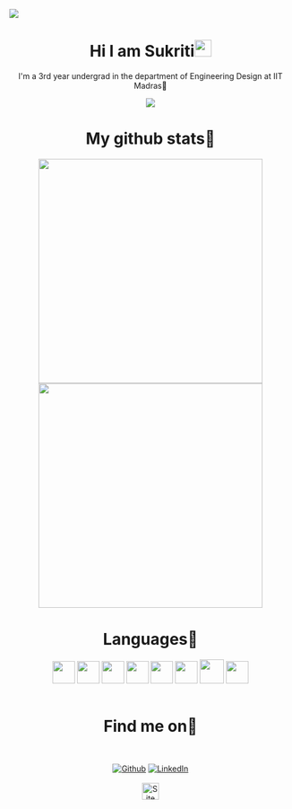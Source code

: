 ![](https://komarev.com/ghpvc/?username=Sukriti-Shukla&label=PROFILE+VIEWS&color=blueviolet)


  <h1 align="center">Hi I am Sukriti<img src="https://emojis.slackmojis.com/emojis/images/1531849430/4246/blob-sunglasses.gif?1531849430" width="30"/></h1>


<!--
**Sukriti-Shukla/Sukriti-Shukla** is a ✨ _special_ ✨ repository because its `README.md` (this file) appears on your GitHub profile.

Here are some ideas to get you started:

- 🔭 I’m currently working on Web development
- 🌱 I’m currently learning AI/ML
- 👯 I’m looking to collaborate on ...
- 🤔 I’m looking for help with ...
- 💬 Ask me about ...
- 📫 How to reach me: <href>
- 😄 Pronouns: ...
- ⚡ Fun fact: ...
-->
<p align="center">
I'm a 3rd year undergrad in the department of Engineering Design at IIT Madras🔭
<!-- ![Alt Text](https://media.giphy.com/media/vFKqnCdLPNOKc/giphy.gif ) -->
<!-- ![Alt Text](https://media.giphy.com/media/a9lgeWGF7Ysrm/giphy.gif) -->
</p>
<p align="center"><img src="https://i.giphy.com/RThN0hOS2GO4M.gif" /></p>
 <h1 align="center">My github stats🌱</h1>
<p align = "center">
  <img src = "https://github-readme-stats.vercel.app/api?username=Sukriti-Shukla&show_icons=true&theme=bear" width = 400>
  <img src = https://github-readme-streak-stats.herokuapp.com?user=Sukriti-Shukla&theme=dark&hide_border=true" width = 400>
</p>
<div align="center">
<h1>Languages💬</h1>
<img src = 'https://github.com/MarikIshtar007/MarikIshtar007/blob/master/images/c-original.svg' width='40'/> <img src = 'https://github.com/MarikIshtar007/MarikIshtar007/blob/master/images/python2.png' height='40'/>  <img src = 'https://github.com/MarikIshtar007/MarikIshtar007/blob/master/images/html.svg' width='40'/> <img src='https://github.com/MarikIshtar007/MarikIshtar007/blob/master/images/java.svg' width='40'/>  <img src = 'https://github.com/MarikIshtar007/MarikIshtar007/blob/master/images/css.svg' width='40'/> <img src = 'https://github.com/MarikIshtar007/MarikIshtar007/blob/master/images/js.svg' width='40'/> <img src = 'https://github.com/MarikIshtar007/MarikIshtar007/blob/master/images/bootstrap.svg' width='43'/> 
 <img src = 'https://github.com/MarikIshtar007/MarikIshtar007/blob/master/images/sql.svg' width='40'/> 
</div>
<br/>
<div align="center">
 <h1 align="center">Find me on🔭</h1>

  <br />
  
[![Github](https://img.shields.io/badge/-Github-181717?style=for-the-badge&logo=Github&logoColor=white)](https://github.com/Sukriti-Shukla)
[![LinkedIn](https://img.shields.io/badge/-LinkedIn-0077B5?style=for-the-badge&logo=LinkedIn&logoColor=white)](https://www.linkedin.com/in/sukriti-shukla-7ba6a8206/)
<br/><br /><img src="https://raw.githubusercontent.com/BrunnerLivio/brunnerlivio/master/images/notepad.gif" alt="Site created with Notepad" height="30" />
</div>




<!-- "margin-right: whatever;" -->





